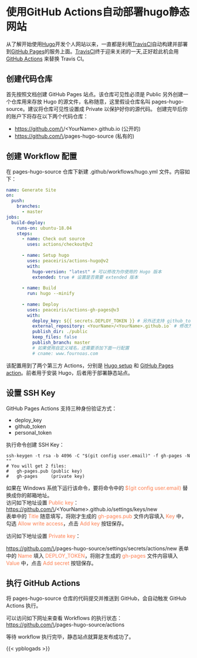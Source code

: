 # 使用GitHub Actions自动部署hugo静态网站

从了解开始使用[Hugo](https://gohugo.io/)开发个人网站以来，一直都是利用[TravisCI](https://travis-ci.org/)自动构建并部署到[GitHub Pages](https://docs.github.com/cn/pages)的服务上面。[TravisCI](https://travis-ci.org/)终于迎来关闭的一天,正好趁此机会用 [GitHub Actions](https://docs.github.com/cn/actions) 来替换 Travis CI。
## 创建代码仓库
首先按照文档创建 GitHub Pages 站点。该仓库可见性必须是 Public 
另外创建一个仓库用来存放 Hugo 的源文件，名称随意，这里假设仓库名叫 pages-hugo-source。建议将仓库可见性设置成 Private 以保护好你的源代码。
创建完毕后你的账户下将存在以下两个代码仓库：  
* https://github.com/\<YourName>/\<YourName>.github.io (公开的)  
* https://github.com/\<YourName>/pages-hugo-source (私有的)
## 创建 Workflow 配置
在 pages-hugo-source 仓库下新建 .github/workflows/hugo.yml 文件。内容如下：
```YAML
name: Generate Site
on:
  push:
    branches:
      - master
jobs:
  build-deploy:
    runs-on: ubuntu-18.04
    steps:
      - name: Check out source
        uses: actions/checkout@v2
        
      - name: Setup hugo
        uses: peaceiris/actions-hugo@v2
        with:
          hugo-version: "latest" # 可以修改为你使用的 Hugo 版本
          extended: true # 设置是否需要 extended 版本
          
      - name: Build
        run: hugo --minify
        
      - name: Deploy
        uses: peaceiris/actions-gh-pages@v3
        with:
          deploy_key: ${{ secrets.DEPLOY_TOKEN }} # 另外还支持 github_token 和 personal_token
          external_repository: <YourName>/<YourName>.github.io` # 修改为你的 GitHub Pages 仓库
          publish_dir: ./public
          keep_files: false
          publish_branch: master
          # 如果使用自定义域名，还需要添加下面一行配置
          # cname: www.fournoas.com
```
该配置用到了两个第三方 Actions，分别是 [Hugo setup](https://github.com/marketplace/actions/hugo-setup) 和 [GitHub Pages action](https://github.com/marketplace/actions/github-pages-action)。前者用于安装 Hugo，后者用于部署静态站点。
## 设置 SSH Key
GitHub Pages Actions 支持三种身份验证方式：
* deploy_key
* github_token
* personal_token  

执行命令创建 SSH Key：
```Shell
ssh-keygen -t rsa -b 4096 -C "$(git config user.email)" -f gh-pages -N ""
# You will get 2 files:
#   gh-pages.pub (public key)
#   gh-pages     (private key)
```
如果在 Windows 系统下运行该命令，要将命令中的 <font color='Coral'>$(git config user.email)</font> 替换成你的邮箱地址。  
访问如下地址设置 <font color='Coral'>Public key</font>：  
https://github.com/\<YourName>/\<YourName>.github.io/settings/keys/new  
表单中的 <font color='Coral'>Title</font> 随意填写，将刚才生成的 <font color='Coral'>gh-pages.pub</font> 文件内容填入 <font color='Coral'>Key</font> 中，勾选 <font color='Coral'>Allow write access</font>，点击 <font color='Coral'>Add key</font> 按钮保存。

访问如下地址设置 <font color='Coral'>Private key</font>：

https://github.com/\<YourName>/pages-hugo-source/settings/secrets/actions/new
表单中的 <font color='Coral'>Name</font> 填入 <font color='Coral'>DEPLOY_TOKEN</font>，将刚才生成的 <font color='Coral'>gh-pages</font> 文件内容填入 <font color='Coral'>Value</font> 中，点击 <font color='Coral'>Add secret</font> 按钮保存。
## 执行 GitHub Actions
将 pages-hugo-source 仓库的代码提交并推送到 GitHub，会自动触发 GitHub Actions 执行。  

可以访问如下网址来查看 Workflows  的执行状态：  
https://github.com/\<YourName>/pages-hugo-source/actions  

等待 workflow 执行完毕，静态站点就算是发布成功了。

{{< ypblogads >}}
